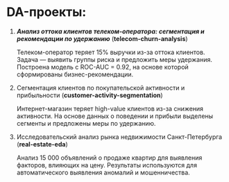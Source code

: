 # DA-проекты:

1. ***Анализ оттока клиентов телеком-оператора: сегментация и рекомендации по удержанию*** (**telecom-churn-analysis**)
   
   Телеком-оператор теряет 15% выручки из-за оттока клиентов. Задача — выявить группы риска и предложить меры удержания. Построена модель с ROC-AUC = 0.92, на основе которой сформированы бизнес-рекомендации.

3. Сегментация клиентов по покупательской активности и прибыльности (**customer-activity-segmentation**)

   Интернет-магазин теряет high-value клиентов из-за снижения активности. На основе данных о поведении и прибыли выделены сегменты и предложены меры по удержанию.

4. Исследовательский анализ рынка недвижимости Санкт-Петербурга (**real-estate-eda**)
   
   Анализ 15 000 объявлений о продаже квартир для выявления факторов, влияющих на цену. Результаты используются для автоматического выявления аномалий и мошенничества.
